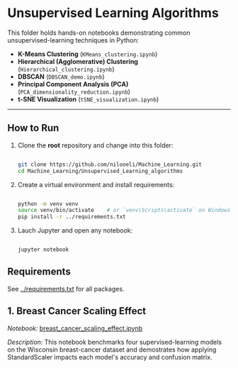 # Unsupervised Learning Algorithms

This folder holds hands-on notebooks demonstrating common
unsupervised-learning techniques in Python:

- **K-Means Clustering** (`KMeans_clustering.ipynb`)  
- **Hierarchical (Agglomerative) Clustering** (`Hierarchical_clustering.ipynb`)  
- **DBSCAN** (`DBSCAN_demo.ipynb`)  
- **Principal Component Analysis (PCA)** (`PCA_dimensionality_reduction.ipynb`)  
- **t-SNE Visualization** (`tSNE_visualization.ipynb`)  

---

## How to Run

1. Clone the **root** repository and change into this folder:  
   ```bash
   
   git clone https://github.com/nilooeli/Machine_Learning.git
   cd Machine_Learning/Unsupervised_Learning_algorithms

2. Create a virtual environment and install requirements:
   ```bash
   
   python -m venv venv
   source venv/bin/activate    # or `venv\Scripts\activate` on Windows
   pip install -r ../requirements.txt

3. Lauch Jupyter and open any notebook:
   ```bash

   jupyter notebook
   

## Requirements

See [../requirements.txt](../requirements.txt) for all packages.

## 1. Breast Cancer Scaling Effect

*Notebook:* [breast_cancer_scaling_effect.ipynb](unsupervised_learning_algorithms/breast_cancer_scaling_effect.ipynb)

*Description:* This notebook benchmarks four supervised-learning models on the Wisconsin breast-cancer dataset and demostrates how applying StandardScaler impacts each model's accuracy and confusion matrix.
